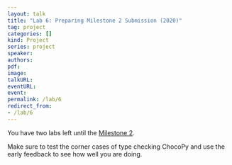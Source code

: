 ```yaml
---
layout: talk
title: "Lab 6: Preparing Milestone 2 Submission (2020)"
tag: project
categories: []
kind: Project
series: project
speaker:
authors:
pdf:
image:
talkURL:
eventURL:
event:
permalink: /lab/6
redirect_from:
- /lab/6
---
```


You have two labs left until the [Milestone 2]({{site.baseurl}}/milestone/2).

Make sure to test the corner cases of type checking ChocoPy and use the early feedback to see how well you are doing.
